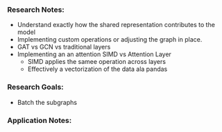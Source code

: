 ### Research Notes:

- Understand exactly how the shared representation contributes to the model
- Implementing custom operations or adjusting the graph in place.
- GAT vs GCN vs traditional layers
- Implementing an an attention SIMD vs Attention Layer
  - SIMD applies the samee operation across layers
  - Effectively a vectorization of the data ala pandas

### Research Goals:
- Batch the subgraphs




### Application Notes: